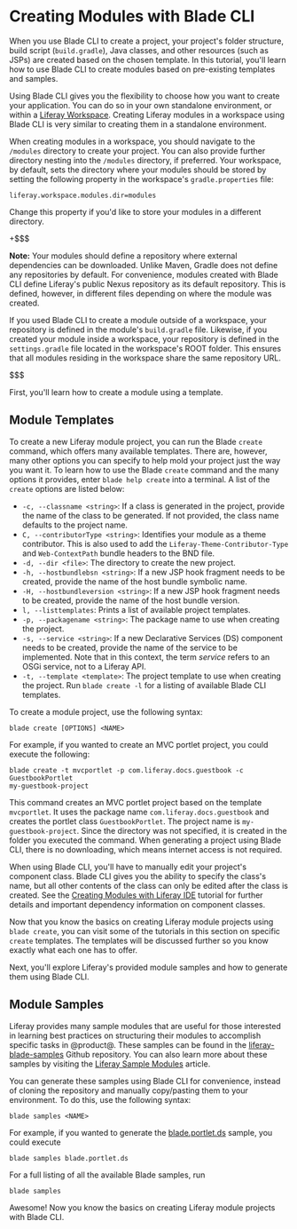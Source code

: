 # Creating Modules with Blade CLI [](id=creating-modules-with-blade-cli)

When you use Blade CLI to create a project, your project's folder structure,
build script (`build.gradle`), Java classes, and other resources (such as JSPs)
are created based on the chosen template. In this tutorial, you'll learn how to
use Blade CLI to create modules based on pre-existing templates and samples.

Using Blade CLI gives you the flexibility to choose how you want to create your
application. You can do so in your own standalone environment, or within a
[Liferay Workspace](/develop/tutorials/-/knowledge_base/7-0/liferay-workspace). 
Creating Liferay modules in a workspace using Blade CLI is very similar to
creating them in a standalone environment.

When creating modules in a workspace, you should navigate to the `/modules`
directory to create your project. You can also provide further directory nesting
into the `/modules` directory, if preferred. Your workspace, by default, sets
the directory where your modules should be stored by setting the following
property in the workspace's `gradle.properties` file:

    liferay.workspace.modules.dir=modules

Change this property if you'd like to store your modules in a different
directory.

+$$$

**Note:** Your modules should define a repository where external dependencies
can be downloaded. Unlike Maven, Gradle does not define any repositories by
default. For convenience, modules created with Blade CLI define Liferay's
public Nexus repository as its default repository. This is defined, however, in
different files depending on where the module was created.

If you used Blade CLI to create a module outside of a workspace, your
repository is defined in the module's `build.gradle` file. Likewise, if you
created your module inside a workspace, your repository is defined in the
`settings.gradle` file located in the workspace's ROOT folder. This ensures that
all modules residing in the workspace share the same repository URL.

$$$

First, you'll learn how to create a module using a template.

## Module Templates

To create a new Liferay module project, you can run the Blade `create` command,
which offers many available templates. There are, however, many other options
you can specify to help mold your project just the way you want it. To learn how
to use the Blade `create` command and the many options it provides, enter `blade
help create` into a terminal. A list of the `create` options are listed below:

- `-c, --classname <string>`: If a class is generated in the project, provide
  the name of the class to be generated. If not provided, the class name
  defaults to the project name.
- `C, --contributorType <string>`: Identifies your module as a theme
  contributor. This is also used to add the `Liferay-Theme-Contributor-Type` and
  `Web-ContextPath` bundle headers to the BND file.
- `-d, --dir <file>`: The directory to create the new project.
- `-h, --hostbundlebsn <string>`: If a new JSP hook fragment needs to be
  created, provide the name of the host bundle symbolic name.
- `-H, --hostbundleversion <string>`: If a new JSP hook fragment needs to be
  created, provide the name of the host bundle version.
- `l, --listtemplates`: Prints a list of available project templates.
- `-p, --packagename <string>`: The package name to use when creating the
  project.
- `-s, --service <string>`: If a new Declarative Services (DS) component needs
  to be created, provide the name of the service to be implemented. Note that in
  this context, the term *service* refers to an OSGi service, not to a Liferay
  API.
- `-t, --template <template>`: The project template to use when creating the
  project. Run `blade create -l` for a listing of available Blade CLI templates.

To create a module project, use the following syntax:

    blade create [OPTIONS] <NAME>

For example, if you wanted to create an MVC portlet project, you could execute
the following:

    blade create -t mvcportlet -p com.liferay.docs.guestbook -c GuestbookPortlet
    my-guestbook-project

This command creates an MVC portlet project based on the template `mvcportlet`.
It uses the package name `com.liferay.docs.guestbook` and creates the portlet
class `GuestbookPortlet`. The project name is `my-guestbook-project`. Since the
directory was not specified, it is created in the folder you executed the
command. When generating a project using Blade CLI, there is no downloading,
which means internet access is not required.

When using Blade CLI, you'll have to manually edit your project's component
class. Blade CLI gives you the ability to specify the class's name, but all
other contents of the class can only be edited after the class is created. See
the [Creating Modules with Liferay IDE](/develop/tutorials/-/knowledge_base/7-0/creating-modules-with-liferay-ide)
tutorial for further details and important dependency information on component
classes.

Now that you know the basics on creating Liferay module projects using `blade
create`, you can visit some of the tutorials in this section on specific
`create` templates. The templates will be discussed further so you know exactly
what each one has to offer.

Next, you'll explore Liferay's provided module samples and how to generate them
using Blade CLI.

## Module Samples

Liferay provides many sample modules that are useful for those interested in
learning best practices on structuring their modules to accomplish specific
tasks in @product@. These samples can be found in the
[liferay-blade-samples](https://github.com/liferay/liferay-blade-samples) Github
repository. You can also learn more about these samples by visiting the
[Liferay Sample Modules](/develop/tutorials/-/knowledge_base/7-0/liferay-sample-modules)
article.

You can generate these samples using Blade CLI for convenience, instead of
cloning the repository and manually copy/pasting them to your environment. To do
this, use the following syntax:

    blade samples <NAME>

For example, if you wanted to generate the
[blade.portlet.ds](https://github.com/liferay/liferay-blade-samples/tree/master/liferay-gradle/blade.portlet.ds)
sample, you could execute

    blade samples blade.portlet.ds

For a full listing of all the available Blade samples, run

    blade samples

Awesome! Now you know the basics on creating Liferay module projects with Blade
CLI.
